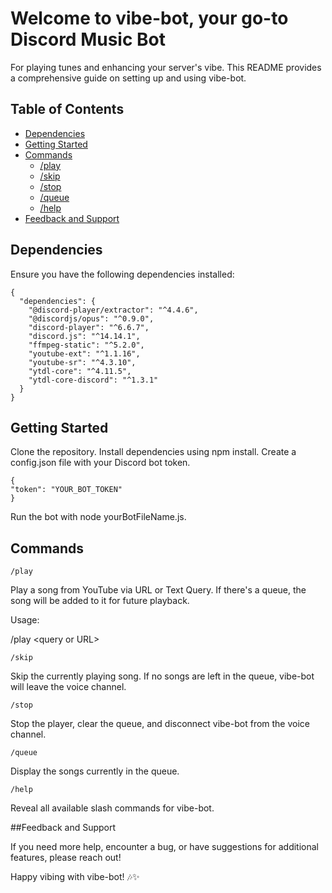 # Welcome to vibe-bot, your go-to Discord Music Bot
For playing tunes and enhancing your server's vibe. This README provides a
comprehensive guide on setting up and using vibe-bot.

## Table of Contents
- [Dependencies](#dependencies)
- [Getting Started](#getting-started)
- [Commands](#commands)
  - [/play](#play)
  - [/skip](#skip)
  - [/stop](#stop)
  - [/queue](#queue)
  - [/help](#help)
- [Feedback and Support](#feedback-and-support)

<a name="dependencies"></a>
## Dependencies 
Ensure you have the following dependencies installed:
```
{
  "dependencies": {
    "@discord-player/extractor": "^4.4.6",
    "@discordjs/opus": "^0.9.0",
    "discord-player": "^6.6.7",
    "discord.js": "^14.14.1",
    "ffmpeg-static": "^5.2.0",
    "youtube-ext": "^1.1.16",
    "youtube-sr": "^4.3.10",
    "ytdl-core": "^4.11.5",
    "ytdl-core-discord": "^1.3.1"
  }
}
``` 
<a name="getting-started"></a>
## Getting Started
Clone the repository. Install dependencies using npm
install. Create a config.json file with your Discord bot token.
```
{ 
"token": "YOUR_BOT_TOKEN" 
}
```
Run the bot with node yourBotFileName.js.

<a name="commands"></a>
## Commands

<a name="play"></a>
```/play```

Play a song from YouTube via URL or Text Query. If there\'s a
queue, the song will be added to it for future playback.

Usage:

/play <query or URL\>

<a name="skip"></a>
```/skip```

Skip the currently playing song. If no songs are left in the
queue, vibe-bot will leave the voice channel.


<a name="stop"></a>
```/stop``` 

Stop the player, clear the queue, and disconnect vibe-bot from the
voice channel.


<a name="queue"></a>
```/queue```

Display the songs currently in the queue.


<a name="help"></a>
```/help``` 

Reveal all available slash commands for vibe-bot.


<a name="feedback-and-support"></a>
##Feedback and Support 

If you need more help, encounter a bug, or have
suggestions for additional features, please reach out!

Happy vibing with vibe-bot! 🎶✨
